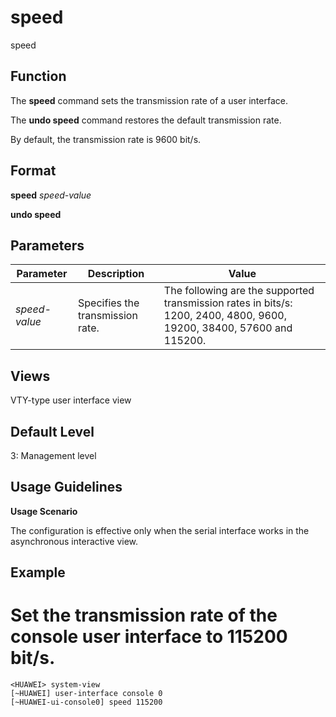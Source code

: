 speed
=====

speed

Function
--------



The **speed** command sets the transmission rate of a user interface.

The **undo speed** command restores the default transmission rate.



By default, the transmission rate is 9600 bit/s.


Format
------

**speed** *speed-value*

**undo speed**


Parameters
----------

| Parameter | Description | Value |
| --- | --- | --- |
| *speed-value* | Specifies the transmission rate. | The following are the supported transmission rates in bits/s: 1200, 2400, 4800, 9600, 19200, 38400, 57600 and 115200. |



Views
-----

VTY-type user interface view


Default Level
-------------

3: Management level


Usage Guidelines
----------------

**Usage Scenario**

The configuration is effective only when the serial interface works in the asynchronous interactive view.


Example
-------

# Set the transmission rate of the console user interface to 115200 bit/s.
```
<HUAWEI> system-view
[~HUAWEI] user-interface console 0
[~HUAWEI-ui-console0] speed 115200

```